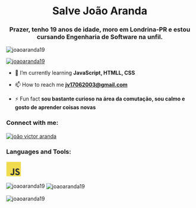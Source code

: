 <h1 align="center">Salve João Aranda</h1>
<h3 align="center">Prazer, tenho 19 anos de idade, moro em Londrina-PR e estou cursando Engenharia de Software na unfil.</h3>

<p align="left"> <img src="https://komarev.com/ghpvc/?username=joaoaranda19&label=Profile%20views&color=0e75b6&style=flat" alt="joaoaranda19" /> </p>

<p align="left"> <a href="https://github.com/ryo-ma/github-profile-trophy"><img src="https://github-profile-trophy.vercel.app/?username=joaoaranda19" alt="joaoaranda19" /></a> </p>

- 🌱 I’m currently learning **JavaScript, HTMLL, CSS**

- 📫 How to reach me **jv17062003@gmail.com**

- ⚡ Fun fact **sou bastante curioso na área da comutação, sou calmo e gosto de aprender coisas novas**

<h3 align="left">Connect with me:</h3>
<p align="left">
<a href="https://linkedin.com/in/joão victor aranda" target="blank"><img align="center" src="https://raw.githubusercontent.com/rahuldkjain/github-profile-readme-generator/master/src/images/icons/Social/linked-in-alt.svg" alt="joão victor aranda" height="30" width="40" /></a>
</p>

<h3 align="left">Languages and Tools:</h3>
<p align="left"> <a href="https://developer.mozilla.org/en-US/docs/Web/JavaScript" target="_blank" rel="noreferrer"> <img src="https://raw.githubusercontent.com/devicons/devicon/master/icons/javascript/javascript-original.svg" alt="javascript" width="40" height="40"/> </a> </p>

<p><img align="left" src="https://github-readme-stats.vercel.app/api/top-langs?username=joaoaranda19&show_icons=true&locale=en&layout=compact" alt="joaoaranda19" /></p>

<p>&nbsp;<img align="center" src="https://github-readme-stats.vercel.app/api?username=joaoaranda19&show_icons=true&locale=en" alt="joaoaranda19" /></p>

<p><img align="center" src="https://github-readme-streak-stats.herokuapp.com/?user=joaoaranda19&" alt="joaoaranda19" /></p>

